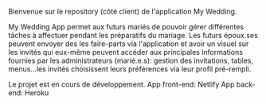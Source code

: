 Bienvenue sur le repository (côté client) de l'application My Wedding.

My Wedding App permet aux futurs mariés de pouvoir gérer différentes tâches à affectuer pendant les préparatifs du mariage.
Les futurs époux.ses peuvent envoyer des les faire-parts via l'application et avoir un visuel sur les invités qui eux-même peuvent accéder aux principales informations fournies par les administrateurs (marié.e.s): gestion des invitations, tables, menus...les invités choisissent leurs préférences via leur profil pré-rempli.

Le projet est en cours de développement.
App front-end: Netlify
App back-end: Heroku
